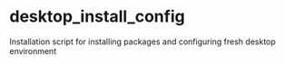 # desktop_install_config
Installation script for installing packages and configuring fresh desktop environment
